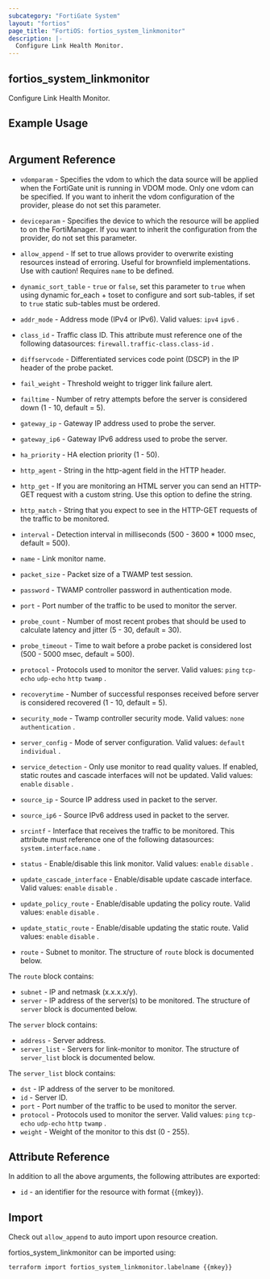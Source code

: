 ```yaml
---
subcategory: "FortiGate System"
layout: "fortios"
page_title: "FortiOS: fortios_system_linkmonitor"
description: |-
  Configure Link Health Monitor.
---
```


## fortios_system_linkmonitor
Configure Link Health Monitor.

## Example Usage

```hcl

```

## Argument Reference
* `vdomparam` - Specifies the vdom to which the data source will be applied when the FortiGate unit is running in VDOM mode. Only one vdom can be specified. If you want to inherit the vdom configuration of the provider, please do not set this parameter.
* `deviceparam` - Specifies the device to which the resource will be applied to on the FortiManager. If you want to inherit the configuration from the provider, do not set this parameter.
* `allow_append` - If set to true allows provider to overwrite existing resources instead of erroring. Useful for brownfield implementations. Use with caution! Requires `name` to be defined.
* `dynamic_sort_table` - `true` or `false`, set this parameter to `true` when using dynamic for_each + toset to configure and sort sub-tables, if set to `true` static sub-tables must be ordered.

* `addr_mode` - Address mode (IPv4 or IPv6). Valid values: `ipv4` `ipv6` .
* `class_id` - Traffic class ID. This attribute must reference one of the following datasources: `firewall.traffic-class.class-id` .
* `diffservcode` - Differentiated services code point (DSCP) in the IP header of the probe packet.
* `fail_weight` - Threshold weight to trigger link failure alert.
* `failtime` - Number of retry attempts before the server is considered down (1 - 10, default = 5).
* `gateway_ip` - Gateway IP address used to probe the server.
* `gateway_ip6` - Gateway IPv6 address used to probe the server.
* `ha_priority` - HA election priority (1 - 50).
* `http_agent` - String in the http-agent field in the HTTP header.
* `http_get` - If you are monitoring an HTML server you can send an HTTP-GET request with a custom string. Use this option to define the string.
* `http_match` - String that you expect to see in the HTTP-GET requests of the traffic to be monitored.
* `interval` - Detection interval in milliseconds (500 - 3600 * 1000 msec, default = 500).
* `name` - Link monitor name.
* `packet_size` - Packet size of a TWAMP test session.
* `password` - TWAMP controller password in authentication mode.
* `port` - Port number of the traffic to be used to monitor the server.
* `probe_count` - Number of most recent probes that should be used to calculate latency and jitter (5 - 30, default = 30).
* `probe_timeout` - Time to wait before a probe packet is considered lost (500 - 5000 msec, default = 500).
* `protocol` - Protocols used to monitor the server. Valid values: `ping` `tcp-echo` `udp-echo` `http` `twamp` .
* `recoverytime` - Number of successful responses received before server is considered recovered (1 - 10, default = 5).
* `security_mode` - Twamp controller security mode. Valid values: `none` `authentication` .
* `server_config` - Mode of server configuration. Valid values: `default` `individual` .
* `service_detection` - Only use monitor to read quality values. If enabled, static routes and cascade interfaces will not be updated. Valid values: `enable` `disable` .
* `source_ip` - Source IP address used in packet to the server.
* `source_ip6` - Source IPv6 address used in packet to the server.
* `srcintf` - Interface that receives the traffic to be monitored. This attribute must reference one of the following datasources: `system.interface.name` .
* `status` - Enable/disable this link monitor. Valid values: `enable` `disable` .
* `update_cascade_interface` - Enable/disable update cascade interface. Valid values: `enable` `disable` .
* `update_policy_route` - Enable/disable updating the policy route. Valid values: `enable` `disable` .
* `update_static_route` - Enable/disable updating the static route. Valid values: `enable` `disable` .
* `route` - Subnet to monitor. The structure of `route` block is documented below.

The `route` block contains:

* `subnet` - IP and netmask (x.x.x.x/y).
* `server` - IP address of the server(s) to be monitored. The structure of `server` block is documented below.

The `server` block contains:

* `address` - Server address.
* `server_list` - Servers for link-monitor to monitor. The structure of `server_list` block is documented below.

The `server_list` block contains:

* `dst` - IP address of the server to be monitored.
* `id` - Server ID.
* `port` - Port number of the traffic to be used to monitor the server.
* `protocol` - Protocols used to monitor the server. Valid values: `ping` `tcp-echo` `udp-echo` `http` `twamp` .
* `weight` - Weight of the monitor to this dst (0 - 255).

## Attribute Reference

In addition to all the above arguments, the following attributes are exported:
* `id` - an identifier for the resource with format {{mkey}}.

## Import

Check out `allow_append` to auto import upon resource creation.

fortios_system_linkmonitor can be imported using:
```sh
terraform import fortios_system_linkmonitor.labelname {{mkey}}
```
